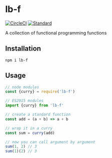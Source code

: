 # lb-f

[![CircleCI](https://circleci.com/gh/littleball-games/lb-f.svg?style=svg)](https://circleci.com/gh/littleball-games/lb-f)
[![Standard](https://img.shields.io/badge/code_style-standard-brightgreen.svg)](https://standardjs.com/)

A collection of functional programming functions

## Installation

`npm i lb-f`

## Usage

```javascript
// node modules
const {curry} = require('lb-f')

// ES2015 modules
import {curry} from 'lb-f'

// create a standard function
const add = (a + b) => a + b

// wrap it in a curry
const sum = curry(add)

// now you can call argument by argument
sum(1, 2) // 3
sum(1)(2) // 3
```
